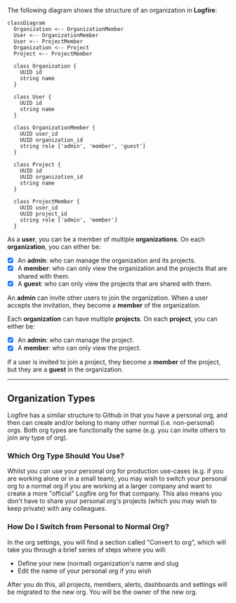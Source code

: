 The following diagram shows the structure of an organization in **Logfire**:

```mermaid
classDiagram
  Organization <-- OrganizationMember
  User <-- OrganizationMember
  User <-- ProjectMember
  Organization <-- Project
  Project <-- ProjectMember

  class Organization {
    UUID id
    string name
  }

  class User {
    UUID id
    string name
  }

  class OrganizationMember {
    UUID user_id
    UUID organization_id
    string role ['admin', 'member', 'guest']
  }

  class Project {
    UUID id
    UUID organization_id
    string name
  }

  class ProjectMember {
    UUID user_id
    UUID project_id
    string role ['admin', 'member']
  }
```

As a **user**, you can be a member of multiple **organizations**. On each **organization**, you can either be:

- [X] An **admin**: who can manage the organization and its projects.
- [X] A **member**: who can only view the organization and the projects that are shared with them.
- [X] A **guest**: who can only view the projects that are shared with them.

An **admin** can invite other users to join the organization.
When a user accepts the invitation, they become a **member** of the organization.

Each **organization** can have multiple **projects**. On each **project**, you can either be:

- [X] An **admin**: who can manage the project.
- [X] A **member**: who can only view the project.

If a user is invited to join a project, they become a **member** of the project, but they are a **guest** in the organization.

---

## Organization Types

Logfire has a similar structure to Github in that you have a personal org, and then can create
and/or belong to many other normal (i.e. non-personal) orgs. Both org types are functionally the same (e.g. you
can invite others to join any type of org).

### Which Org Type Should You Use?
Whilst you *can* use your personal org for production use-cases (e.g. if you
are working alone or in a small team), you may wish to switch your personal org to a normal org if you are working
at a larger company and want to create a more "official" Logfire org for that company. This also means you don't have
to share your personal org's projects (which you may wish to keep private) with any colleagues.

### How Do I Switch from Personal to Normal Org?
In the org settings, you will find a section called "Convert to org", which will take you through a brief series of
steps where you will:

- Define your new (normal) organization's name and slug
- Edit the name of your personal org if you wish

After you do this, all projects, members, alerts, dashboards and settings will be migrated to the new org. You will
be the owner of the new org.

